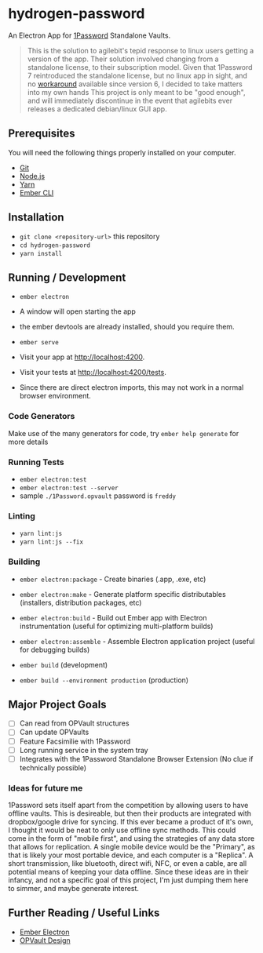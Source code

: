# hydrogen-password

An Electron App for [1Password](https://1password.com) Standalone Vaults.

> This is the solution to agilebit's tepid response to linux users getting a version of the app.
Their solution involved changing from a standalone license, to their subscription model.
Given that 1Password 7 reintroduced the standalone license, but no linux app in sight, and no [workaround](https://discussions.agilebits.com/discussion/66916/1password-and-ubuntu) available since version 6, I decided to take matters into my own hands
This project is only meant to be "good enough", and will immediately discontinue in the event that agilebits ever releases a dedicated debian/linux GUI app.

## Prerequisites

You will need the following things properly installed on your computer.

* [Git](https://git-scm.com/)
* [Node.js](https://nodejs.org/)
* [Yarn](https://yarnpkg.com/)
* [Ember CLI](https://ember-cli.com/)

## Installation

* `git clone <repository-url>` this repository
* `cd hydrogen-password`
* `yarn install`

## Running / Development

* `ember electron`
* A window will open starting the app
* the ember devtools are already installed, should you require them.


* `ember serve`
* Visit your app at [http://localhost:4200](http://localhost:4200).
* Visit your tests at [http://localhost:4200/tests](http://localhost:4200/tests).
* Since there are direct electron imports, this may not work in a normal browser environment.

### Code Generators

Make use of the many generators for code, try `ember help generate` for more details

### Running Tests

* `ember electron:test`
* `ember electron:test --server`
* sample `./1Password.opvault` password is `freddy`

### Linting

* `yarn lint:js`
* `yarn lint:js --fix`

### Building

* `ember electron:package` - Create binaries (.app, .exe, etc)
* `ember electron:make` - Generate platform specific distributables (installers, distribution packages, etc)
* `ember electron:build` - Build out Ember app with Electron instrumentation (useful for optimizing multi-platform builds)
* `ember electron:assemble` - Assemble Electron application project (useful for debugging builds)

* `ember build` (development)
* `ember build --environment production` (production)


## Major Project Goals

-[ ] Can read from OPVault structures
-[ ] Can update OPVaults
-[ ] Feature Facsimilie with 1Password
-[ ] Long running service in the system tray
-[ ] Integrates with the 1Password Standalone Browser Extension (No clue if technically possible)

### Ideas for future me

1Password sets itself apart from the competition by allowing users to have offline vaults.
This is desireable, but then their products are integrated with dropbox/google drive for syncing.
If this ever became a product of it's own, I thought it would be neat to only use offline sync methods.
This could come in the form of "mobile first", and using the strategies of any data store that allows for replication.
A single mobile device would be the "Primary", as that is likely your most portable device, and each computer is a "Replica".
A short transmission, like bluetooth, direct wifi, NFC, or even a cable, are all potential means of keeping your data offline.
Since these ideas are in their infancy, and not a specific goal of this project, I'm just dumping them here to simmer, and maybe generate interest.

## Further Reading / Useful Links

* [Ember Electron](https://github.com/felixrieseberg/ember-electron)
* [OPVault Design](https://support.1password.com/opvault-design/)
